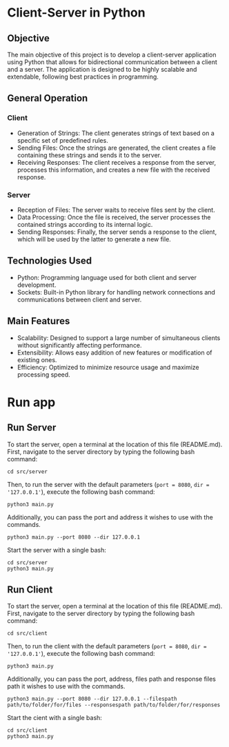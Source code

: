 # Client-Server in Python
## Objective
The main objective of this project is to develop a client-server application using Python that allows for bidirectional communication between a client and a server. The application is designed to be highly scalable and extendable, following best practices in programming.

## General Operation
### Client
- Generation of Strings: The client generates strings of text based on a specific set of predefined rules.
- Sending Files: Once the strings are generated, the client creates a file containing these strings and sends it to the server.
- Receiving Responses: The client receives a response from the server, processes this information, and creates a new file with the received response.
### Server
- Reception of Files: The server waits to receive files sent by the client.
- Data Processing: Once the file is received, the server processes the contained strings according to its internal logic.
- Sending Responses: Finally, the server sends a response to the client, which will be used by the latter to generate a new file.
## Technologies Used
- Python: Programming language used for both client and server development.
- Sockets: Built-in Python library for handling network connections and communications between client and server.
## Main Features
- Scalability: Designed to support a large number of simultaneous clients without significantly affecting performance.
- Extensibility: Allows easy addition of new features or modification of existing ones.
- Efficiency: Optimized to minimize resource usage and maximize processing speed.

# Run app
## Run Server
To start the server, open a terminal at the location of this file (README.md). First, navigate to the server directory by typing the following bash command: 

    cd src/server

Then, to run the server with the default parameters (`port = 8080`, `dir = '127.0.0.1'`), execute the following bash command:    

    python3 main.py

Additionally, you can pass the port and address it wishes to use with the commands.    

    python3 main.py --port 8080 --dir 127.0.0.1

Start the server with a single bash:

    cd src/server
    python3 main.py


## Run Client
To start the server, open a terminal at the location of this file (README.md). First, navigate to the server directory by typing the following bash command: 

    cd src/client

Then, to run the client with the default parameters (`port = 8080`, `dir = '127.0.0.1'`), execute the following bash command:    

    python3 main.py

Additionally, you can pass the port, address, files path and response files path it wishes to use with the commands.    

    python3 main.py --port 8080 --dir 127.0.0.1 --filespath path/to/folder/for/files --responsespath path/to/folder/for/responses

Start the cient with a single bash:

    cd src/client
    python3 main.py